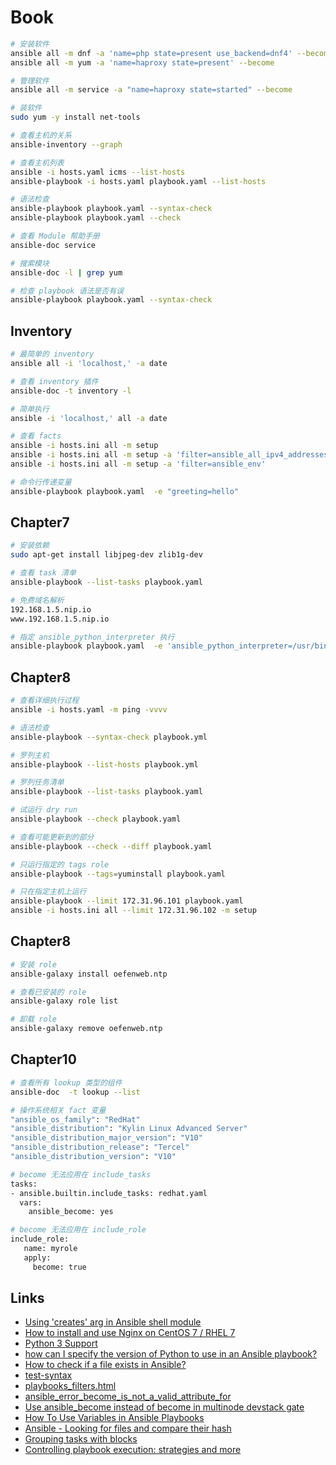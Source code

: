 # Book

```sh
# 安装软件
ansible all -m dnf -a 'name=php state=present use_backend=dnf4' --become
ansible all -m yum -a 'name=haproxy state=present' --become

# 管理软件
ansible all -m service -a "name=haproxy state=started" --become

# 装软件
sudo yum -y install net-tools

# 查看主机的关系
ansible-inventory --graph

# 查看主机列表
ansible -i hosts.yaml icms --list-hosts
ansible-playbook -i hosts.yaml playbook.yaml --list-hosts

# 语法检查
ansible-playbook playbook.yaml --syntax-check
ansible-playbook playbook.yaml --check

# 查看 Module 帮助手册
ansible-doc service

# 搜索模块
ansible-doc -l | grep yum

# 检查 playbook 语法是否有误
ansible-playbook playbook.yaml --syntax-check
```

## Inventory

```sh
# 最简单的 inventory
ansible all -i 'localhost,' -a date

# 查看 inventory 插件
ansible-doc -t inventory -l

# 简单执行
ansible -i 'localhost,' all -a date

# 查看 facts
ansible -i hosts.ini all -m setup
ansible -i hosts.ini all -m setup -a 'filter=ansible_all_ipv4_addresses'
ansible -i hosts.ini all -m setup -a 'filter=ansible_env'

# 命令行传递变量
ansible-playbook playbook.yaml  -e "greeting=hello"
```

## Chapter7

```sh
# 安装依赖
sudo apt-get install libjpeg-dev zlib1g-dev

# 查看 task 清单 
ansible-playbook --list-tasks playbook.yaml

# 免费域名解析
192.168.1.5.nip.io
www.192.168.1.5.nip.io

# 指定 ansible_python_interpreter 执行
ansible-playbook playbook.yaml  -e 'ansible_python_interpreter=/usr/bin/python3'
```

## Chapter8

```sh
# 查看详细执行过程
ansible -i hosts.yaml -m ping -vvvv

# 语法检查
ansible-playbook --syntax-check playbook.yml

# 罗列主机
ansible-playbook --list-hosts playbook.yml

# 罗列任务清单
ansible-playbook --list-tasks playbook.yaml

# 试运行 dry run
ansible-playbook --check playbook.yaml

# 查看可能更新到的部分
ansible-playbook --check --diff playbook.yaml

# 只运行指定的 tags role
ansible-playbook --tags=yuminstall playbook.yaml

# 只在指定主机上运行
ansible-playbook --limit 172.31.96.101 playbook.yaml
ansible -i hosts.ini all --limit 172.31.96.102 -m setup
```

## Chapter8

```sh
# 安装 role
ansible-galaxy install oefenweb.ntp

# 查看已安装的 role
ansible-galaxy role list

# 卸载 role
ansible-galaxy remove oefenweb.ntp
```

## Chapter10

```sh
# 查看所有 lookup 类型的组件
ansible-doc  -t lookup --list

# 操作系统相关 fact 变量
"ansible_os_family": "RedHat"
"ansible_distribution": "Kylin Linux Advanced Server"
"ansible_distribution_major_version": "V10"
"ansible_distribution_release": "Tercel"
"ansible_distribution_version": "V10"

# become 无法应用在 include_tasks
tasks:
- ansible.builtin.include_tasks: redhat.yaml
  vars:
    ansible_become: yes

# become 无法应用在 include_role
include_role:
   name: myrole
   apply:
     become: true
```

## Links

- [Using 'creates' arg in Ansible shell module](https://stackoverflow.com/questions/28468551/using-creates-arg-in-ansible-shell-module)
- [How to install and use Nginx on CentOS 7 / RHEL 7](https://www.cyberciti.biz/faq/how-to-install-and-use-nginx-on-centos-7-rhel-7/)
- [Python 3 Support](https://docs.ansible.com/ansible/latest/reference_appendices/python_3_support.html)
- [how can I specify the version of Python to use in an Ansible playbook?](https://stackoverflow.com/questions/58450608/how-can-i-specify-the-version-of-python-to-use-in-an-ansible-playbook)
- [How to check if a file exists in Ansible?](https://stackoverflow.com/a/47814649)
- [test-syntax](https://docs.ansible.com/ansible/latest/playbook_guide/playbooks_tests.html#test-syntax)
- [playbooks_filters.html](https://docs.ansible.com/ansible/latest/playbook_guide/playbooks_filters.html)
- [ansible_error_become_is_not_a_valid_attribute_for](https://www.reddit.com/r/ansible/comments/twoyyt/ansible_error_become_is_not_a_valid_attribute_for/)
- [Use ansible_become instead of become in multinode devstack gate](https://opendev.org/openstack/whitebox-tempest-plugin/commit/6218b77c4b16d60eda0df828f6181b38594d611f)
- [How To Use Variables in Ansible Playbooks](https://www.cherryservers.com/blog/how-to-use-variables-in-ansible-playbooks)
- [Ansible - Looking for files and compare their hash](https://stackoverflow.com/questions/70724783/ansible-looking-for-files-and-compare-their-hash)
- [Grouping tasks with blocks](https://docs.ansible.com/ansible/latest/playbook_guide/playbooks_blocks.html)
- [Controlling playbook execution: strategies and more](https://docs.ansible.com/ansible/latest/playbook_guide/playbooks_strategies.html#setting-the-batch-size-with-serial)
